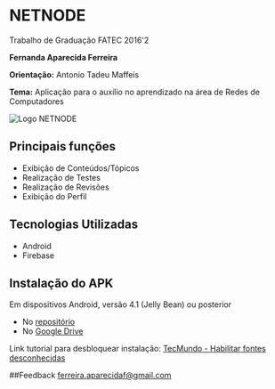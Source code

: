 # NETNODE

Trabalho de Graduação FATEC 2016'2

**Fernanda Aparecida Ferreira**

**Orientação:** Antonio Tadeu Maffeis

**Tema:** Aplicação para o auxílio no aprendizado na área de Redes de Computadores

![Logo NETNODE](https://raw.githubusercontent.com/fromnanda/NetNode_TG/master/Untitled-2.png)

## Principais funções
* Exibição de Conteúdos/Tópicos
* Realização de Testes
* Realização de Revisões
* Exibição do Perfil

## Tecnologias Utilizadas

- Android
- Firebase

## Instalação do APK
Em dispositivos Android, versão 4.1 (Jelly Bean) ou posterior
* No [repositório](https://github.com/fromnanda/NetNode_TG/blob/master/AppRedes/app/NetNode.apk) 
* No [Google Drive](https://drive.google.com/drive/folders/0B2jFvqTG9wpUZ0h2OHk5TXROMGM?usp=sharing)

Link tutorial para desbloquear instalação: [TecMundo - Habilitar fontes desconhecidas](https://www.tecmundo.com.br/tutorial/51473-android-como-instalar-aplicativos-apk.htm)

##Feedback
[ferreira.aparecidaf@gmail.com](mailto:ferreira.aparecidaf@gmail.com)
